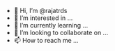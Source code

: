 - 👋 Hi, I’m @rajatrds
- 👀 I’m interested in ...
- 🌱 I’m currently learning ...
- 💞️ I’m looking to collaborate on ...
- 📫 How to reach me ...

<!---
rajatrds/rajatrds is a ✨ special ✨ repository because its `README.md` (this file) appears on your GitHub profile.
You can click the Preview link to take a look at your changes.
--->
